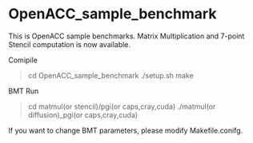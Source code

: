 OpenACC_sample_benchmark
========================

This is OpenACC sample benchmarks. 
Matrix Multiplication and 7-point Stencil computation is now available.

Comipile
> cd OpenACC_sample_benchmark
> ./setup.sh
> make

BMT Run
> cd matmul(or stencil)/pgi(or caps,cray,cuda)
> ./matmul(or diffusion)_pgi(or caps,cray,cuda)

If you want to change BMT parameters, please modify Makefile.conifg.
